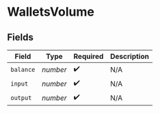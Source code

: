 # WalletsVolume


## Fields

| Field              | Type               | Required           | Description        |
| ------------------ | ------------------ | ------------------ | ------------------ |
| `balance`          | *number*           | :heavy_check_mark: | N/A                |
| `input`            | *number*           | :heavy_check_mark: | N/A                |
| `output`           | *number*           | :heavy_check_mark: | N/A                |